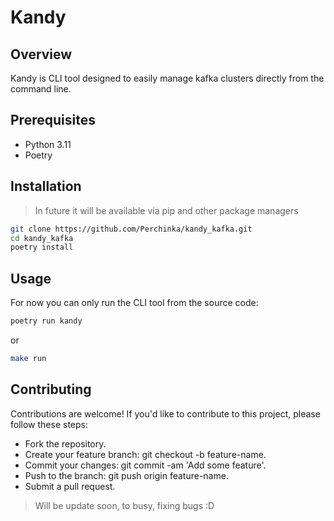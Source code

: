 # Kandy

## Overview

Kandy is CLI tool designed to easily manage kafka clusters directly from the command line.

## Prerequisites

- Python 3.11
- Poetry

## Installation

> In future it will be available via pip and other package managers

```bash
git clone https://github.com/Perchinka/kandy_kafka.git
cd kandy_kafka
poetry install
```

## Usage

For now you can only run the CLI tool from the source code:

```bash
poetry run kandy
```

or 

```bash
make run
```

## Contributing

Contributions are welcome! If you'd like to contribute to this project, please follow these steps:

- Fork the repository.
- Create your feature branch: git checkout -b feature-name.
- Commit your changes: git commit -am 'Add some feature'.
- Push to the branch: git push origin feature-name.
- Submit a pull request.

> Will be update soon, to busy, fixing bugs :D


